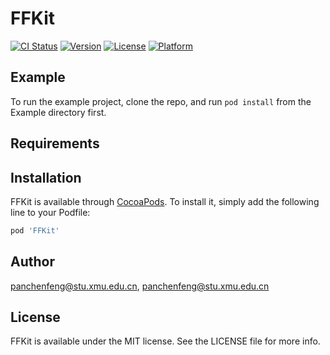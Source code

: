 # FFKit

[![CI Status](https://img.shields.io/travis/panchenfeng@stu.xmu.edu.cn/FFKit.svg?style=flat)](https://travis-ci.org/panchenfeng@stu.xmu.edu.cn/FFKit)
[![Version](https://img.shields.io/cocoapods/v/FFKit.svg?style=flat)](https://cocoapods.org/pods/FFKit)
[![License](https://img.shields.io/cocoapods/l/FFKit.svg?style=flat)](https://cocoapods.org/pods/FFKit)
[![Platform](https://img.shields.io/cocoapods/p/FFKit.svg?style=flat)](https://cocoapods.org/pods/FFKit)

## Example

To run the example project, clone the repo, and run `pod install` from the Example directory first.

## Requirements

## Installation

FFKit is available through [CocoaPods](https://cocoapods.org). To install
it, simply add the following line to your Podfile:

```ruby
pod 'FFKit'
```

## Author

panchenfeng@stu.xmu.edu.cn, panchenfeng@stu.xmu.edu.cn

## License

FFKit is available under the MIT license. See the LICENSE file for more info.

